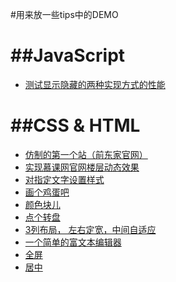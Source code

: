 #用来放一些tips中的DEMO

##JavaScript
========
- [测试显示隐藏的两种实现方式的性能](http://374632897.github.io/just-some-tips/DEMO/测试显示隐藏的两种实现方式的性能.html)


##CSS & HTML
========
- [仿制的第一个站（前东家官网）](http://374632897.github.io/rgrms/)
- [实现慕课网官网楼层动态效果](http://374632897.github.io/just-some-tips/DEMO/testGradint.html)
- [对指定文字设置样式](http://374632897.github.io/just-some-tips/DEMO/index123.html)
- [画个鸡蛋吧](http://374632897.github.io/just-some-tips/DEMO/drawAEgg.html)
- [颜色块儿](http://374632897.github.io/just-some-tips/src/games/color.html)
- [点个转盘](http://374632897.github.io/just-some-tips/src/games/bonus.html)
- [3列布局， 左右定宽，中间自适应](http://374632897.github.io/just-some-tips/src/layout/3Columns.html)
- [一个简单的富文本编辑器](http://374632897.github.io/just-some-tips/src/richTextEditor.html)
- [全屏](http://374632897.github.io/just-some-tips/src/html5APIs/FullScreen.html)
- [居中](http://374632897.github.io/just-some-tips/src/测试居中.html)
